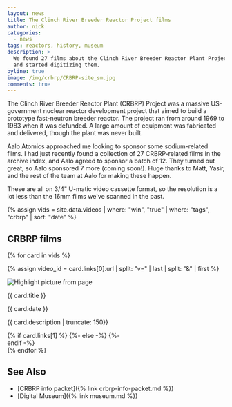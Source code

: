 ```yaml
---
layout: news
title: The Clinch River Breeder Reactor Project films
author: nick
categories:
  - news
tags: reactors, history, museum
description: >
  We found 27 films about the Clinch River Breeder Reactor Plant Project
  and started digitizing them.
byline: true
image: /img/crbrp/CRBRP-site_sm.jpg
comments: true
---
```


<div class="row">
<div class="col-md-8" markdown="1">

The Clinch River Breeder Reactor Plant (CRBRP) Project was a massive US-government
nuclear reactor development project that aimed to build a prototype fast-neutron
breeder reactor. The project ran from around 1969 to 1983 when it was defunded.
A large amount of equipment was fabricated and delivered, though the plant
was never built.

Aalo Atomics approached me looking to sponsor some sodium-related films. I had
just recently found a collection of 27 CRBRP-related films in the archive index,
and Aalo agreed to sponsor a batch of 12. They turned out great, so Aalo
sponsored 7 more (coming soon!). Huge thanks to Matt, Yasir, and the rest of the
team at Aalo for making these happen.

These are all on 3/4" U-matic video cassette format, so the resolution
is a lot less than the 16mm films we've scanned in the past.

</div>
</div>

<div class="row">
<div class="col-12" markdown="1">

{% assign vids = site.data.videos | where: "win", "true"  | where: "tags", "crbrp" | sort: "date" %}

## CRBRP films

<div class="row">

{% for card in vids %}

{% assign video_id = card.links[0].url | split: "v=" | last | split: "&" | first %}

<div class="card" style="width: 18rem;">
<img src="https://img.youtube.com/vi/{{ video_id }}/mqdefault.jpg" class="img-fluid card-img-top" style="max-height: 200px; object-fit: cover" alt="Highlight picture from page">
<div class="card-body">
<p class="h5 mb-0 card-title">{{ card.title }}</p>
<p class="h6 card-subtitle mb-2 text-muted">{{ card.date }}</p>

<p class="card-text">{{ card.description | truncate: 150}}</p> 
{% if card.links[1] %}
<a href="{{ card.links[1].url }}" class="stretched-link"></a>
{%- else -%}
<a href="{{ card.links[0].url }}" target="_blank" class="stretched-link"></a>
{%- endif -%}
</div>
</div>
{% endfor %}

</div>

## See Also

- [CRBRP info packet]({% link crbrp-info-packet.md %})
- [Digital Museum]({% link museum.md %})

</div>
</div>
